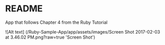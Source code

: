 # README

App that follows Chapter 4 from the Ruby Tutorial

![Alt text] (/Ruby-Sample-App/app/assets/images/Screen Shot 2017-02-03 at 3.46.02 PM.png?raw=true 'Screen Shot')
